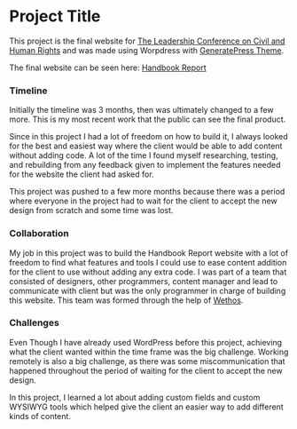 # Project Title
This project is the final website for [The Leadership Conference on Civil and Human Rights](https://policing.civilrights.org) and was made using Worpdress with [GeneratePress Theme](https://github.com/tomusborne/generatepress). 

The final website can be seen here: [Handbook Report](https://policing.civilrights.org/report/) 

### Timeline

Initially the timeline was 3 months, then was ultimately changed to a few more.
This is my most recent work that the public can see the final product. 

Since in this project I had a lot of freedom on how to build it, I always looked for the best and easiest way where the client would be able to add content without adding code. A lot of the time I found myself researching, testing, and rebuilding from any feedback given to implement the features needed for the website the client had asked for. 

This project was pushed to a few more months because there was a period where everyone in the project had to wait for the client to accept the new design from scratch and some time was lost.

### Collaboration

My job in this project was to build the Handbook Report website with a lot of freedom to find what features and tools I could use to ease content addition for the client to use without adding any extra code. 
I was part of a team that consisted of designers, other programmers, content manager and lead to communicate with client but was the only programmer in charge of building this website. This team was formed through the help of [Wethos](https://www.wethos.co/).

### Challenges

Even Though I have already used WordPress before this project, achieving what the client wanted within the time frame was the big challenge. Working remotely is also a big challenge, as there was some miscommunication that happened throughout the period of waiting for the client to accept the new design.

In this project, I learned a lot about adding custom fields and custom WYSIWYG tools which helped give the client an easier way to add different kinds of content.


